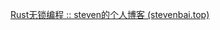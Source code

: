 [Rust无锁编程 :: steven的个人博客 (stevenbai.top)](https://stevenbai.top/rust/lock-freedom-without-garbage-collection/)